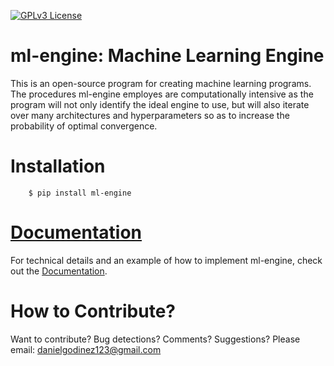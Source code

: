[![GPLv3 License](https://img.shields.io/badge/License-GPL%20v3-yellow.svg)](https://opensource.org/licenses/LGPL-3.0)

# ml-engine: Machine Learning Engine 
This is an open-source program for creating machine learning programs. The procedures ml-engine employes are computationally intensive as the program will not only identify the ideal engine to use, but will also iterate over many architectures and hyperparameters so as to increase the probability of optimal convergence. 

# Installation

```
    $ pip install ml-engine
```

# [Documentation](https://ml_engine.readthedocs.io/en/latest/?)

For technical details and an example of how to implement ml-engine, check out the [Documentation](https://ml_engine.readthedocs.io/en/latest/?).


# How to Contribute?

Want to contribute? Bug detections? Comments? Suggestions? Please email: danielgodinez123@gmail.com
